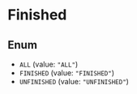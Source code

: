 # Finished

## Enum

* `ALL` (value: `"ALL"`)
* `FINISHED` (value: `"FINISHED"`)
* `UNFINISHED` (value: `"UNFINISHED"`)
